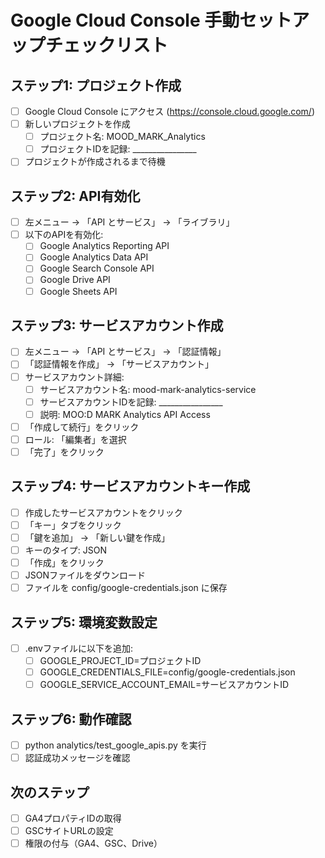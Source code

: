 
# Google Cloud Console 手動セットアップチェックリスト

## ステップ1: プロジェクト作成
- [ ] Google Cloud Console にアクセス (https://console.cloud.google.com/)
- [ ] 新しいプロジェクトを作成
  - [ ] プロジェクト名: MOOD_MARK_Analytics
  - [ ] プロジェクトIDを記録: ________________
- [ ] プロジェクトが作成されるまで待機

## ステップ2: API有効化
- [ ] 左メニュー → 「API とサービス」 → 「ライブラリ」
- [ ] 以下のAPIを有効化:
  - [ ] Google Analytics Reporting API
  - [ ] Google Analytics Data API
  - [ ] Google Search Console API
  - [ ] Google Drive API
  - [ ] Google Sheets API

## ステップ3: サービスアカウント作成
- [ ] 左メニュー → 「API とサービス」 → 「認証情報」
- [ ] 「認証情報を作成」 → 「サービスアカウント」
- [ ] サービスアカウント詳細:
  - [ ] サービスアカウント名: mood-mark-analytics-service
  - [ ] サービスアカウントIDを記録: ________________
  - [ ] 説明: MOO:D MARK Analytics API Access
- [ ] 「作成して続行」をクリック
- [ ] ロール: 「編集者」を選択
- [ ] 「完了」をクリック

## ステップ4: サービスアカウントキー作成
- [ ] 作成したサービスアカウントをクリック
- [ ] 「キー」タブをクリック
- [ ] 「鍵を追加」 → 「新しい鍵を作成」
- [ ] キーのタイプ: JSON
- [ ] 「作成」をクリック
- [ ] JSONファイルをダウンロード
- [ ] ファイルを config/google-credentials.json に保存

## ステップ5: 環境変数設定
- [ ] .envファイルに以下を追加:
  - [ ] GOOGLE_PROJECT_ID=プロジェクトID
  - [ ] GOOGLE_CREDENTIALS_FILE=config/google-credentials.json
  - [ ] GOOGLE_SERVICE_ACCOUNT_EMAIL=サービスアカウントID

## ステップ6: 動作確認
- [ ] python analytics/test_google_apis.py を実行
- [ ] 認証成功メッセージを確認

## 次のステップ
- [ ] GA4プロパティIDの取得
- [ ] GSCサイトURLの設定
- [ ] 権限の付与（GA4、GSC、Drive）

